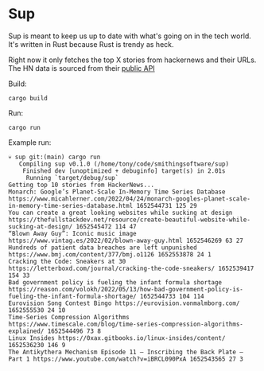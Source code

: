 # Sup

Sup is meant to keep us up to date with what's going on in the tech world. It's written in Rust because Rust is trendy as heck.

Right now it only fetches the top X stories from hackernews and their URLs. The HN data is sourced from their [public API](https://github.com/HackerNews/API)

Build:
```
cargo build
```

Run:
```
cargo run
```

Example run:
```
💀 sup git:(main) cargo run                                                               
   Compiling sup v0.1.0 (/home/tony/code/smithingsoftware/sup)
    Finished dev [unoptimized + debuginfo] target(s) in 2.01s
     Running `target/debug/sup`
Getting top 10 stories from HackerNews...
Monarch: Google’s Planet-Scale In-Memory Time Series Database https://www.micahlerner.com/2022/04/24/monarch-googles-planet-scale-in-memory-time-series-database.html 1652544731 125 29
You can create a great looking websites while sucking at design https://thefullstackdev.net/resource/create-beautiful-website-while-sucking-at-design/ 1652545472 114 47
“Blown Away Guy”: Iconic music image https://www.vintag.es/2022/02/blown-away-guy.html 1652546269 63 27
Hundreds of patient data breaches are left unpunished https://www.bmj.com/content/377/bmj.o1126 1652553878 24 1
‎Cracking the Code: Sneakers at 30 https://letterboxd.com/journal/cracking-the-code-sneakers/ 1652539417 154 33
Bad government policy is fueling the infant formula shortage https://reason.com/volokh/2022/05/13/how-bad-government-policy-is-fueling-the-infant-formula-shortage/ 1652544733 104 114
Eurovision Song Contest Bingo https://eurovision.vonmalmborg.com/ 1652555530 24 10
Time-Series Compression Algorithms https://www.timescale.com/blog/time-series-compression-algorithms-explained/ 1652544496 73 8
Linux Insides https://0xax.gitbooks.io/linux-insides/content/ 1652536230 146 9
The Antikythera Mechanism Episode 11 – Inscribing the Back Plate – Part 1 https://www.youtube.com/watch?v=iBRCL090PxA 1652543565 27 3
```
